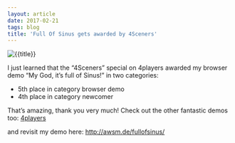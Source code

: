 ```yaml
---
layout: article
date: 2017-02-21
tags: blog
title: 'Full Of Sinus gets awarded by 4Sceners'
---
```


![{{title}}](../../assets/img/blog/fullofsinus.png)

I just learned that the “4Sceners” special on 4players awarded my browser demo “My God, it’s full of Sinus!” in two categories:

* 5th place in category browser demo
* 4th place in category newcomer

That’s amazing, thank you very much!
Check out the other fantastic demos too: <a href="http://www.4players.de/4players.php/dispbericht/Spielkultur/Special/7020/81601/0/4Sceners.html">4players</a> 

and revisit my demo here: <a href="http://awsm.de/fullofsinus/">http://awsm.de/fullofsinus/</a>